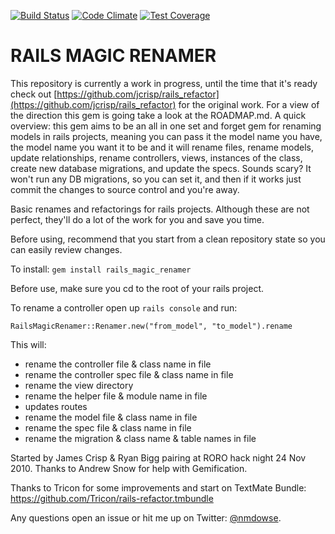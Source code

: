 [![Build Status](https://img.shields.io/travis/nickdowse/rails_magic_renamer.svg)](https://travis-ci.org/nickdowse/rails_magic_renamer) [![Code Climate](https://codeclimate.com/github/nickdowse/rails_magic_renamer/badges/gpa.svg)](https://codeclimate.com/github/nickdowse/rails_magic_renamer) 
[![Test Coverage](https://codeclimate.com/github/nickdowse/rails_magic_renamer/badges/coverage.svg)](https://codeclimate.com/github/nickdowse/rails_magic_renamer/coverage)
  

# RAILS MAGIC RENAMER

This repository is currently a work in progress, until the time that it's ready check out [https://github.com/jcrisp/rails_refactor](https://github.com/jcrisp/rails_refactor) for the original work. For a view of the direction this gem is going take a look at the ROADMAP.md. A quick overview: this gem aims to be an all in one set and forget gem for renaming models in rails projects, meaning you can pass it the model name you have, the model name you want it to be and it will rename files, rename models, update relationships, rename controllers, views, instances of the class, create new database migrations, and update the specs. Sounds scary? It won't run any DB migrations, so you can set it, and then if it works just commit the changes to source control and you're away.

Basic renames and refactorings for rails projects.
Although these are not perfect, they'll do a lot of the work for you 
and save you time. 

Before using, recommend that you start from a clean repository state so 
you can easily review changes.

To install:
  `gem install rails_magic_renamer`

Before use, make sure you cd to the root of your rails project.

To rename a controller open up `rails console` and run:

  `RailsMagicRenamer::Renamer.new("from_model", "to_model").rename`

This will:

* rename the controller file & class name in file
* rename the controller spec file & class name in file
* rename the view directory
* rename the helper file & module name in file
* updates routes
* rename the model file & class name in file
* rename the spec file & class name in file
* rename the migration & class name & table names in file

Started by James Crisp & Ryan Bigg pairing at RORO hack night 24 Nov 2010.
Thanks to Andrew Snow for help with Gemification.

Thanks to Tricon for some improvements and start on TextMate Bundle:
https://github.com/Tricon/rails-refactor.tmbundle

Any questions open an issue or hit me up on Twitter: [@nmdowse](https://twitter.com/nmdowse).
